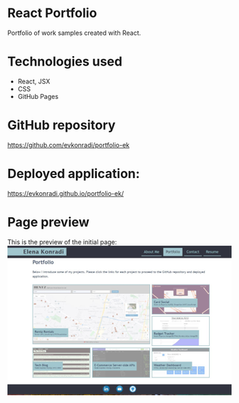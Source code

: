 # React Portfolio

Portfolio of work samples created with React. 

# Technologies used

* React, JSX
* CSS
* GitHub Pages


# GitHub repository

https://github.com/evkonradi/portfolio-ek

# Deployed application:

 https://evkonradi.github.io/portfolio-ek/

# Page preview

This is the preview of the initial page:
<img src="./src/assets/PagePreview.jpg">
